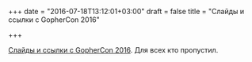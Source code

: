 +++
date = "2016-07-18T13:12:01+03:00"
draft = false
title = "Слайды и ссылки с GopherCon 2016"

+++

<p><a href="https://github.com/gophercon/2016-talks">Слайды и ссылки с GopherCon 2016</a>. Для всех кто пропустил.</p>


